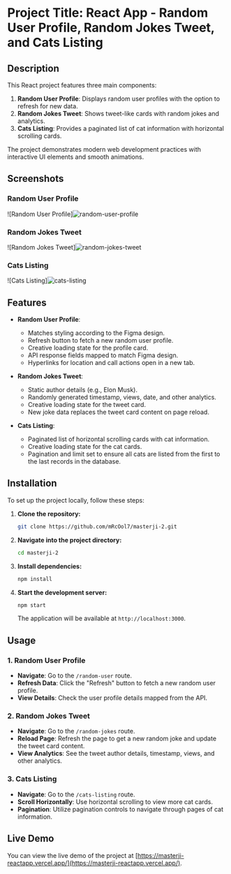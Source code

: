 # Project Title: React App - Random User Profile, Random Jokes Tweet, and Cats Listing

## Description
This React project features three main components:

1. **Random User Profile**: Displays random user profiles with the option to refresh for new data.
2. **Random Jokes Tweet**: Shows tweet-like cards with random jokes and analytics.
3. **Cats Listing**: Provides a paginated list of cat information with horizontal scrolling cards.

The project demonstrates modern web development practices with interactive UI elements and smooth animations.

## Screenshots
### Random User Profile
![Random User Profile]![random-user-profile](https://github.com/user-attachments/assets/d9c56000-7f3e-485b-8062-c659d01a8578)

### Random Jokes Tweet
![Random Jokes Tweet]![random-jokes-tweet](https://github.com/user-attachments/assets/65e6b542-a97e-4196-8d62-ff6735498173)


### Cats Listing
![Cats Listing]![cats-listing](https://github.com/user-attachments/assets/8ad619da-8cfa-4ff5-af0e-fb2439f68730)


## Features
- **Random User Profile**: 
  - Matches styling according to the Figma design.
  - Refresh button to fetch a new random user profile.
  - Creative loading state for the profile card.
  - API response fields mapped to match Figma design.
  - Hyperlinks for location and call actions open in a new tab.

- **Random Jokes Tweet**:
  - Static author details (e.g., Elon Musk).
  - Randomly generated timestamp, views, date, and other analytics.
  - Creative loading state for the tweet card.
  - New joke data replaces the tweet card content on page reload.

- **Cats Listing**:
  - Paginated list of horizontal scrolling cards with cat information.
  - Creative loading state for the cat cards.
  - Pagination and limit set to ensure all cats are listed from the first to the last records in the database.

## Installation

To set up the project locally, follow these steps:

1. **Clone the repository:**

    ```bash
    git clone https://github.com/mRcOol7/masterji-2.git
    ```

2. **Navigate into the project directory:**

    ```bash
    cd masterji-2
    ```

3. **Install dependencies:**

    ```bash
    npm install
    ```

4. **Start the development server:**

    ```bash
    npm start
    ```

    The application will be available at `http://localhost:3000`.

## Usage

### 1. Random User Profile
- **Navigate**: Go to the `/random-user` route.
- **Refresh Data**: Click the "Refresh" button to fetch a new random user profile.
- **View Details**: Check the user profile details mapped from the API.

### 2. Random Jokes Tweet
- **Navigate**: Go to the `/random-jokes` route.
- **Reload Page**: Refresh the page to get a new random joke and update the tweet card content.
- **View Analytics**: See the tweet author details, timestamp, views, and other analytics.

### 3. Cats Listing
- **Navigate**: Go to the `/cats-listing` route.
- **Scroll Horizontally**: Use horizontal scrolling to view more cat cards.
- **Pagination**: Utilize pagination controls to navigate through pages of cat information.

## Live Demo

You can view the live demo of the project at [https://masterji-reactapp.vercel.app/](https://masterji-reactapp.vercel.app/).

